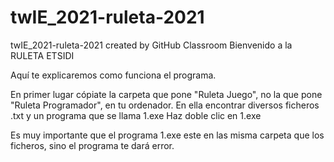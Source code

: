 # twIE_2021-ruleta-2021
twIE_2021-ruleta-2021 created by GitHub Classroom
Bienvenido a la RULETA ETSIDI

Aquí te explicaremos como funciona el programa.

En primer lugar cópiate la carpeta que pone "Ruleta Juego", no la que pone "Ruleta Programador", en tu ordenador.
En ella encontrar diversos ficheros .txt y un programa que se llama 1.exe
Haz doble clic en 1.exe

Es muy importante que el programa 1.exe este en las misma carpeta que los ficheros, sino el programa te dará error.
